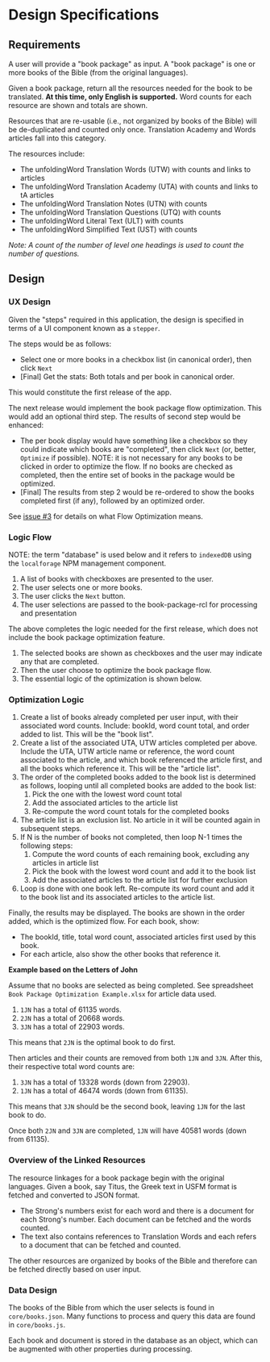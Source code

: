# Design Specifications

## Requirements

A user will provide a "book package" as input. A "book package" is one or more books of the Bible (from the original languages).

Given a book package, return all the resources needed for the book to be translated. **At this time, only English is supported.** Word counts for each resource are shown and totals are shown. 

Resources that are re-usable (i.e., not organized by books of the Bible) will be de-duplicated and counted only once. Translation Academy and Words articles fall into this category.

The resources include:
- The unfoldingWord Translation Words (UTW) with counts and links to articles
- The unfoldingWord Translation Academy (UTA) with counts and links to tA articles
- The unfoldingWord Translation Notes (UTN) with counts 
- The unfoldingWord Translation Questions (UTQ) with counts
- The unfoldingWord Literal Text (ULT) with counts
- The unfoldingWord Simplified Text (UST) with counts

*Note: A count of the number of level one headings is used to count the number of questions.*

## Design

### UX Design

Given the "steps" required in this application, the design is specified in terms of a UI component known as a `stepper`. 

The steps would be as follows:

- Select one or more books in a checkbox list (in canonical order), then click `Next`
- [Final] Get the stats: Both totals and per book in canonical order.

This would constitute the first release of the app.

The next release would implement the book package flow optimization. This would add an optional third step. The results of second step would be enhanced:

- The per book display would have something like a checkbox so they could indicate which books are "completed", then click `Next` (or, better, `Optimize` if possible). NOTE: it is not necessary for any books to be clicked in order to optimize the flow. If no books are checked as completed, then the entire set of books in the package would be optimized.
- [Final] The results from step 2 would be re-ordered to show the books completed first (if any), followed by an optimized order.

See [issue #3](https://github.com/unfoldingWord/book-package-app/issues/3) for details on what Flow Optimization means.

### Logic Flow

NOTE: the term "database" is used below and it refers to `indexedDB` using the `localforage` NPM management component.

1. A list of books with checkboxes are presented to the user.
1. The user selects one or more books.
1. The user clicks the `Next` button.
1. The user selections are passed to the book-package-rcl for processing and presentation

The above completes the logic needed for the first release, which does not include the book package optimization feature.

1. The selected books are shown as checkboxes and the user may indicate any that are completed.
1. Then the user choose to optimize the book package flow.
1. The essential logic of the optimization is shown below.

### Optimization Logic

1. Create a list of books already completed per user input, with their associated word counts. Include: bookId, word count total, and order added to list. This will be the "book list".
2. Create a list of the associated UTA, UTW articles completed per above. Include the UTA, UTW article name or reference, the word count associated to the article, and which book referenced the article first, and all the books which reference it. This will be the "article list".
3. The order of the completed books added to the book list is determined as follows, looping until all completed books are added to the book list:
    1. Pick the one with the lowest word count total
    2. Add the associated articles to the article list
    3. Re-compute the word count totals for the completed books
4. The article list is an exclusion list. No article in it will be counted again in subsequent steps.
5. If N is the number of books not completed, then loop N-1 times the following steps:
    1. Compute the word counts of each remaining book, excluding any articles in article list
    2. Pick the book with the lowest word count and add it to the book list
    3. Add the associated articles to the article list for further exclusion
5. Loop is done with one book left. Re-compute its word count and add it to the book list and its associated articles to the article list.

Finally, the results may be displayed. The books are shown in the order added, which is the optimized flow. For each book, show:

- The bookId, title, total word count, associated articles first used by this book.
- For each article, also show the other books that reference it.

**Example based on the Letters of John**

Assume that no books are selected as being completed. See spreadsheet `Book Package Optimization Example.xlsx` for article data used.

1. `1JN` has a total of 61135 words.
2. `2JN` has a total of 20668 words.
3. `3JN` has a total of 22903 words.

This means that `2JN` is the optimal book to do first.

Then articles and their counts are removed from both `1JN` and `3JN`. After this, their respective total word counts are:

1. `3JN` has a total of 13328 words (down from 22903).
2. `1JN` has a total of 46474 words (down from 61135).

This means that `3JN` should be the second book, leaving `1JN` for the last book to do.

Once both `2JN` and `3JN` are completed, `1JN` will have 40581 words (down from 61135).


### Overview of the Linked Resources

The resource linkages for a book package begin with the original languages. Given a book, say Titus, the Greek text in USFM format is fetched and converted to JSON format. 
- The Strong's numbers exist for each word and there is a document for each Strong's number. Each document can be fetched and the words counted.
- The text also contains references to Translation Words and each refers to a document that can be fetched and counted.

The other resources are organized by books of the Bible and therefore can be fetched directly based on user input.

### Data Design

The books of the Bible from which the user selects is found in `core/books.json`. Many functions to process and query this data are found in `core/books.js`.

Each book and document is stored in the database as an object, which can be augmented with other properties during processing.